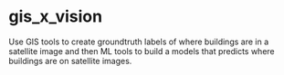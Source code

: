 # gis_x_vision
Use GIS tools to create groundtruth labels of where buildings are in a satellite image and then ML tools to build a models that predicts where buildings are on satellite images.  

